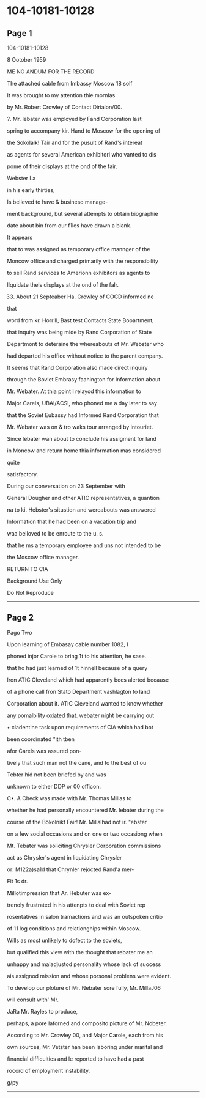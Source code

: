 # 104-10181-10128

## Page 1

104-10181-10128

8 Ootober 1959

ME NO ANDUM FOR THE RECORD

The attached cable from Imbassy Moscow 18 solf

It was brought to my attention thie mornlas

by Mr. Robert Crowley of Contact Dirialon/00.

?. Mr. lebater was employed by Fand Corporation last

spring to accompany kir. Hand to Moscow for the opening of

the Sokolalk! Tair and for the pusult of Rand's intereat

as agents for several American exhibitori who vanted to dis

pome of their displays at the ond of the fair.

Webster La

in his early thirties,

Is belleved to have & busineso manage-

ment background, but several attempts to obtain biographie

date about bin from our f1les have drawn a blank.

It appears

that to was assigned as temporary office mannger of the

Moncow office and charged primarily with the responsibility

to sell Rand services to Amerionn exhibitors as agents to

Ilquidate thels displays at the ond of the falr.

033. About 21 Septeaber Ha. Crowley of COCD informed ne

that

word from kr. Horrill, Bast test Contacts State Bopartment,

that inquiry was being mide by Rand Corporation of State

Departmont to deteraine the whereabouts of Mr. Webster who

had departed his office without notice to the parent company.

It seems that Rand Corporation also made direct inquiry

through the Bovlet Embrasy faahington for Information about

Mr. Webater. At thia point I relayod this information to

Major Carels, UBAI/ACSI, who phoned me a day later to say

that the Soviet Eubassy had Informed Rand Corporation that

Mr. Webater was on & tro waks tour arranged by intouriet.

Since lebater wan about to conclude his assigment for land

in Moncow and return home thia information mas considered

quite

satisfactory.

During our conversation on 23 September with

General Dougher and other ATIC representatives, a quantion

na to ki. Hebster's situstion and wereabouts was answered

Information that he had been on a vacation trip and

waa belloved to be enroute to the u. s.

that he ms a temporary employee and uns not intended to be

the Moscow office manager.

RETURN TO CIA

Background Use Only

Do Not Reproduce

---

## Page 2

Pago Two

Upon learning of Embasay cable number 1082, I

phoned injor Carole to bring 1t to his attention, he sase.

that ho had just learned of 1t hinnell because of a query

Iron ATIC Cleveland which had apparently bees alerted because

of a phone call fron Stato Department vashlagton to land

Corporation about it. ATIC Cleveland wanted to know whether

any pomalbility oxiated that. webater night be carrying out

• cladentine task upon requirements of ClA which had bot

been coordinated "ith tben

afor Carels was assured pon-

tively that such man not the cane, and to the best of ou

Tebter hid not been briefed by and was

unknown to either DDP or 00 officon.

C•. A Check was made with Mr. Thomas Millas to

whether he had personally encountered Mr. lebater during the

course of the Bökolnikt Fair! Mr. Millalhad not ir. "ebster

on a few social occasions and on one or two occasiong when

Mt. Tebater was soliciting Chrysler Corporation commissions

act as Chrysler's agent in liquidating Chrysler

or: M122a)sa1d that Chrynler rejocted Rand'a mer-

Fit 1s dr.

Millotimpression that Ar. Hebuter was ex-

trenoly frustrated in his attenpts to deal with Soviet rep

rosentatives in salon tramactions and was an outspoken critio

of 11 log conditions and relationghips within Moscow.

Wills as most unlikely to dofect to the soviets,

but quallfied this view with the thought that rebater me an

unhappy and maladjustod personality whose lack of suocess

ais assignod mission and whose porsonal problens were evident.

To develop our ploture of Mr. Nebater sore fully, Mr. MillaJ06

will consult with' Mr.

JaRa Mr. Rayles to produce,

perhaps, a pore laforned and composito picture of Mr. Nobeter.

According to Mr. Crowley 00, and Major Carole, each from his

own sources, Mr. Vetster han been laboring under marital and

financial difficulties and le reported to have had a past

rocord of employment instability.

g/py

---

